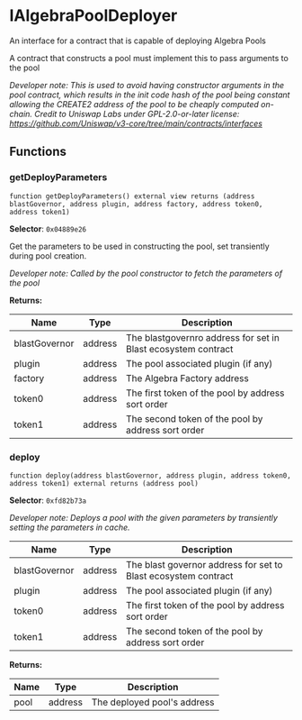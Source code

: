 

# IAlgebraPoolDeployer


An interface for a contract that is capable of deploying Algebra Pools

A contract that constructs a pool must implement this to pass arguments to the pool

*Developer note: This is used to avoid having constructor arguments in the pool contract, which results in the init code hash
of the pool being constant allowing the CREATE2 address of the pool to be cheaply computed on-chain.
Credit to Uniswap Labs under GPL-2.0-or-later license:
https://github.com/Uniswap/v3-core/tree/main/contracts/interfaces*


## Functions
### getDeployParameters

```solidity
function getDeployParameters() external view returns (address blastGovernor, address plugin, address factory, address token0, address token1)
```
**Selector**: `0x04889e26`

Get the parameters to be used in constructing the pool, set transiently during pool creation.

*Developer note: Called by the pool constructor to fetch the parameters of the pool*

**Returns:**

| Name | Type | Description |
| ---- | ---- | ----------- |
| blastGovernor | address | The blastgovernro address for set in Blast ecosystem contract |
| plugin | address | The pool associated plugin (if any) |
| factory | address | The Algebra Factory address |
| token0 | address | The first token of the pool by address sort order |
| token1 | address | The second token of the pool by address sort order |

### deploy

```solidity
function deploy(address blastGovernor, address plugin, address token0, address token1) external returns (address pool)
```
**Selector**: `0xfd82b73a`



*Developer note: Deploys a pool with the given parameters by transiently setting the parameters in cache.*

| Name | Type | Description |
| ---- | ---- | ----------- |
| blastGovernor | address | The blast governor address for set to Blast ecosystem contract |
| plugin | address | The pool associated plugin (if any) |
| token0 | address | The first token of the pool by address sort order |
| token1 | address | The second token of the pool by address sort order |

**Returns:**

| Name | Type | Description |
| ---- | ---- | ----------- |
| pool | address | The deployed pool's address |

